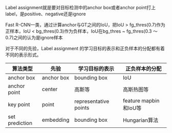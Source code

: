 Label assignment就是要对目标检测中的anchor box或者anchor point打上label，是positive、negative还是ignore

Fast R-CNN一类，通过计算anchor与GT之间的IoU，把IoU > fg_thres(0.7)作为正样本，IoU < bg_thres(0.3)作为负样本，IoU在bg_thres ~ fg_thres(0.3 ～ 0.7)之间的认为是ignore样本

对于不同的先验，Label assignment 的学习目标的表示和正负样本的分配都有着不同的表示形式。

| **算法类型**   | **先验**   | 学习目标的表示        | 正负样本的分配        |
| -------------- | ---------- | --------------------- | --------------------- |
| anchor box     | anchor box | bounding box          | IoU                   |
| anchor point   | center     | 高斯等                | 高斯热图等            |
| key point      | point      | representative points | feature mapbin和IoU等 |
| set prediction | embedding  | bounding box          | Hungarian算法         |

